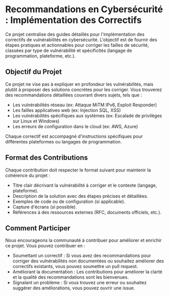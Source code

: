 # Recommandations en Cybersécurité : Implémentation des Correctifs

Ce projet centralise des guides détaillés pour l'implémentation des correctifs de vulnérabilités en cybersécurité. L'objectif est de fournir des étapes pratiques et actionnables pour corriger les failles de sécurité, classées par type de vulnérabilité et spécificités (langage de programmation, plateforme, etc.).

## Objectif du Projet

Ce projet ne vise pas à expliquer en profondeur les vulnérabilités, mais plutôt à proposer des solutions concrètes pour les corriger. Vous trouverez des recommandations détaillées couvrant divers sujets, tels que :

- Les vulnérabilités réseau (ex: Attaque MiTM IPv6, Exploit Responder)
- Les failles applicatives web (ex: Injection SQL, XSS)
- Les vulnérabilités spécifiques aux systèmes (ex: Escalade de privilèges sur Linux et Windows)
- Les erreurs de configuration dans le cloud (ex: AWS, Azure)

Chaque correctif est accompagné d'instructions spécifiques pour différentes plateformes ou langages de programmation.

## Format des Contributions

Chaque contribution doit respecter le format suivant pour maintenir la cohérence du projet :
- Titre clair décrivant la vulnérabilité à corriger et le contexte (langage, plateforme).
- Description de la solution avec des étapes précises et détaillées.
- Exemples de code ou de configuration (si applicable).
- Capture d'écrans (si possible).
- Références à des ressources externes (RFC, documents officiels, etc.).

## Comment Participer

Nous encourageons la communauté à contribuer pour améliorer et enrichir ce projet. Vous pouvez contribuer en :
- Soumettant un correctif : Si vous avez des recommandations pour corriger des vulnérabilités non documentées ou souhaitez améliorer des correctifs existants, vous pouvez soumettre un pull request.
- Améliorant la documentation : Les contributions pour améliorer la clarté et la qualité des recommandations sont les bienvenues.
- Signalant un problème : Si vous trouvez une erreur ou souhaitez suggérer des améliorations, vous pouvez ouvrir une issue.
